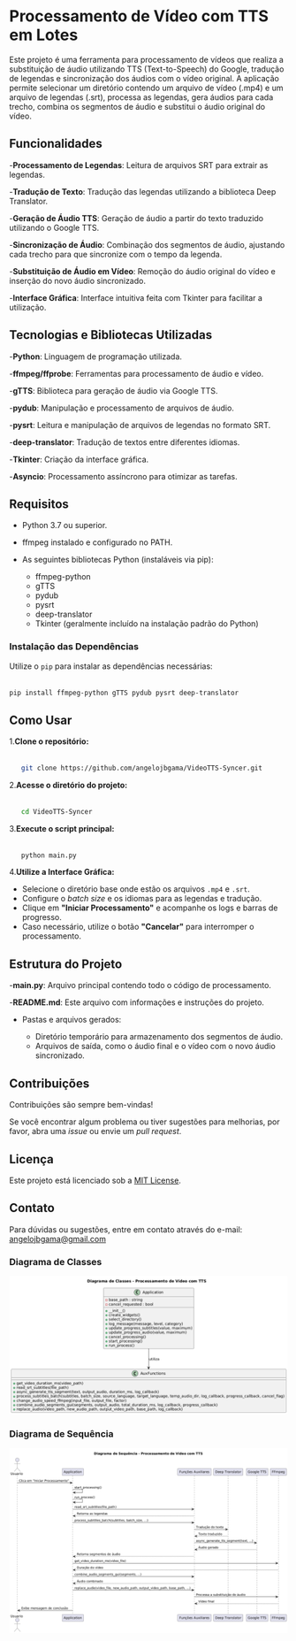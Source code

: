 # Processamento de Vídeo com TTS em Lotes

Este projeto é uma ferramenta para processamento de vídeos que realiza a substituição de áudio utilizando TTS (Text-to-Speech) do Google, tradução de legendas e sincronização dos áudios com o vídeo original. A aplicação permite selecionar um diretório contendo um arquivo de vídeo (.mp4) e um arquivo de legendas (.srt), processa as legendas, gera áudios para cada trecho, combina os segmentos de áudio e substitui o áudio original do vídeo.

## Funcionalidades

-**Processamento de Legendas**: Leitura de arquivos SRT para extrair as legendas.

-**Tradução de Texto**: Tradução das legendas utilizando a biblioteca Deep Translator.

-**Geração de Áudio TTS**: Geração de áudio a partir do texto traduzido utilizando o Google TTS.

-**Sincronização de Áudio**: Combinação dos segmentos de áudio, ajustando cada trecho para que sincronize com o tempo da legenda.

-**Substituição de Áudio em Vídeo**: Remoção do áudio original do vídeo e inserção do novo áudio sincronizado.

-**Interface Gráfica**: Interface intuitiva feita com Tkinter para facilitar a utilização.

## Tecnologias e Bibliotecas Utilizadas

-**Python**: Linguagem de programação utilizada.

-**ffmpeg/ffprobe**: Ferramentas para processamento de áudio e vídeo.

-**gTTS**: Biblioteca para geração de áudio via Google TTS.

-**pydub**: Manipulação e processamento de arquivos de áudio.

-**pysrt**: Leitura e manipulação de arquivos de legendas no formato SRT.

-**deep-translator**: Tradução de textos entre diferentes idiomas.

-**Tkinter**: Criação da interface gráfica.

-**Asyncio**: Processamento assíncrono para otimizar as tarefas.

## Requisitos

- Python 3.7 ou superior.
- ffmpeg instalado e configurado no PATH.
- As seguintes bibliotecas Python (instaláveis via pip):

  - ffmpeg-python
  - gTTS
  - pydub
  - pysrt
  - deep-translator
  - Tkinter (geralmente incluído na instalação padrão do Python)

### Instalação das Dependências

Utilize o `pip` para instalar as dependências necessárias:

```bash

pip install ffmpeg-python gTTS pydub pysrt deep-translator

```

## Como Usar

1.**Clone o repositório:**

```bash

   git clone https://github.com/angelojbgama/VideoTTS-Syncer.git

```

2.**Acesse o diretório do projeto:**

```bash

   cd VideoTTS-Syncer

```

3.**Execute o script principal:**

```bash

   python main.py

```

4.**Utilize a Interface Gráfica:**

- Selecione o diretório base onde estão os arquivos `.mp4` e `.srt`.
- Configure o *batch size* e os idiomas para as legendas e tradução.
- Clique em **"Iniciar Processamento"** e acompanhe os logs e barras de progresso.
- Caso necessário, utilize o botão **"Cancelar"** para interromper o processamento.

## Estrutura do Projeto

-**main.py**: Arquivo principal contendo todo o código de processamento.

-**README.md**: Este arquivo com informações e instruções do projeto.

- Pastas e arquivos gerados:

  - Diretório temporário para armazenamento dos segmentos de áudio.
  - Arquivos de saída, como o áudio final e o vídeo com o novo áudio sincronizado.

## Contribuições

Contribuições são sempre bem-vindas!

Se você encontrar algum problema ou tiver sugestões para melhorias, por favor, abra uma _issue_ ou envie um _pull request_.

## Licença

Este projeto está licenciado sob a [MIT License](LICENSE).

## Contato

Para dúvidas ou sugestões, entre em contato através do e-mail: [angelojbgama@gmail.com](mailto:angelojbgama@gmail.com)

### Diagrama de Classes
![Texto Alternativo](img_readme/diagrama_classes.png)


### Diagrama de Sequência
![Texto Alternativo](img_readme/diagrama_sequencia.png)
